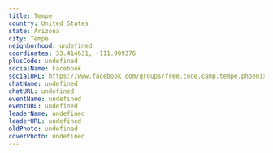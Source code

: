 ```yaml
---
title: Tempe
country: United States
state: Arizona
city: Tempe
neighborhood: undefined
coordinates: 33.414631, -111.909376
plusCode: undefined
socialName: Facebook
socialURL: https://www.facebook.com/groups/free.code.camp.tempe.phoenix.scottsdale
chatName: undefined
chatURL: undefined
eventName: undefined
eventURL: undefined
leaderName: undefined
leaderURL: undefined
oldPhoto: undefined
coverPhoto: undefined
---
```

